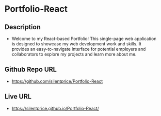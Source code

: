 # Portfolio-React

## Description
* Welcome to my React-based Portfolio! This single-page web application is designed to showcase my web development work and skills. It provides an easy-to-navigate interface for potential employers and collaborators to explore my projects and learn more about me.

## Github Repo URL
* https://github.com/silentprice/Portfolio-React 

## Live URL
* https://silentprice.github.io/Portfolio-React/ 
